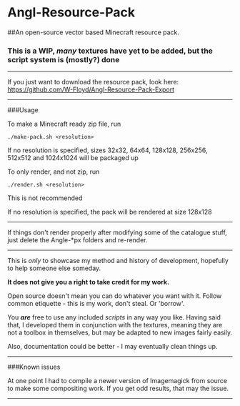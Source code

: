 # Angl-Resource-Pack
##An open-source vector based Minecraft resource pack.
### This is a WIP, *many* textures have yet to be added, but the script system is (mostly?) done
***

If you just want to download the resource pack, look here: https://github.com/W-Floyd/Angl-Resource-Pack-Export

***

###Usage

To make a Minecraft ready zip file, run

	./make-pack.sh <resolution>
	
If no resolution is specified, sizes 32x32, 64x64, 128x128, 256x256, 512x512 and 1024x1024 will be packaged up

To only render, and not zip, run

	./render.sh <resolution>
	
This is not recommended
	
If no resolution is specified, the pack will be rendered at size 128x128

***

If things don't render properly after modifying some of the catalogue stuff, just delete the Angle-*px folders and re-render.

***

This is *only* to showcase my method and history of development, hopefully to help someone else someday.

**It does not give you a right to take credit for my work.**

Open source doesn't mean you can do whatever you want with it. Follow common etiquette - this is my work, don't steal. Or 'borrow'.

You ***are*** free to use any included *scripts* in any way you like.
Having said that, I developed them in conjunction with the textures, meaning they are not a toolbox in themselves, but may be adapted to new images fairly easily.

Also, documentation could be better - I may eventually clean things up.

***

###Known issues

At one point I had to compile a newer version of Imagemagick from source to make some compositing work. If you get odd results, that may the issue.

***
